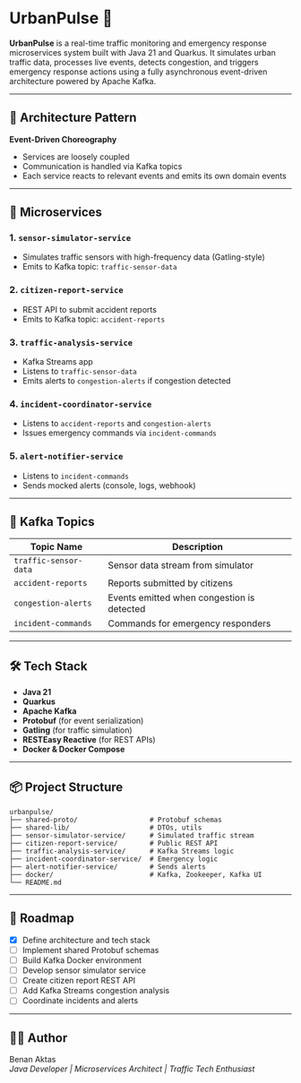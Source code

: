 
# UrbanPulse 🚦

**UrbanPulse** is a real-time traffic monitoring and emergency response microservices system built with Java 21 and Quarkus. It simulates urban traffic data, processes live events, detects congestion, and triggers emergency response actions using a fully asynchronous event-driven architecture powered by Apache Kafka.

---

## 🧱 Architecture Pattern

**Event-Driven Choreography**
- Services are loosely coupled
- Communication is handled via Kafka topics
- Each service reacts to relevant events and emits its own domain events

---

## 🧩 Microservices

### 1. `sensor-simulator-service`
- Simulates traffic sensors with high-frequency data (Gatling-style)
- Emits to Kafka topic: `traffic-sensor-data`

### 2. `citizen-report-service`
- REST API to submit accident reports
- Emits to Kafka topic: `accident-reports`

### 3. `traffic-analysis-service`
- Kafka Streams app
- Listens to `traffic-sensor-data`
- Emits alerts to `congestion-alerts` if congestion detected

### 4. `incident-coordinator-service`
- Listens to `accident-reports` and `congestion-alerts`
- Issues emergency commands via `incident-commands`

### 5. `alert-notifier-service`
- Listens to `incident-commands`
- Sends mocked alerts (console, logs, webhook)

---

## 🔄 Kafka Topics

| Topic Name            | Description                                |
|----------------------|--------------------------------------------|
| `traffic-sensor-data` | Sensor data stream from simulator           |
| `accident-reports`    | Reports submitted by citizens               |
| `congestion-alerts`   | Events emitted when congestion is detected  |
| `incident-commands`   | Commands for emergency responders           |

---

## 🛠 Tech Stack

- **Java 21**
- **Quarkus**
- **Apache Kafka**
- **Protobuf** (for event serialization)
- **Gatling** (for traffic simulation)
- **RESTEasy Reactive** (for REST APIs)
- **Docker & Docker Compose**

---

## 📦 Project Structure

```
urbanpulse/
├── shared-proto/                  # Protobuf schemas
├── shared-lib/                    # DTOs, utils
├── sensor-simulator-service/      # Simulated traffic stream
├── citizen-report-service/        # Public REST API
├── traffic-analysis-service/      # Kafka Streams logic
├── incident-coordinator-service/  # Emergency logic
├── alert-notifier-service/        # Sends alerts
├── docker/                        # Kafka, Zookeeper, Kafka UI
└── README.md
```

---

## 🚧 Roadmap

- [x] Define architecture and tech stack
- [ ] Implement shared Protobuf schemas
- [ ] Build Kafka Docker environment
- [ ] Develop sensor simulator service
- [ ] Create citizen report REST API
- [ ] Add Kafka Streams congestion analysis
- [ ] Coordinate incidents and alerts

---

## 👨‍💻 Author

Benan Aktas  
*Java Developer | Microservices Architect | Traffic Tech Enthusiast*
